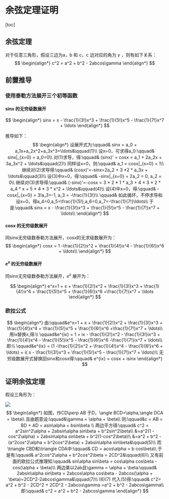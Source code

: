 # 余弦定理证明

[toc]

## 余弦定理

对于任意三角形，假设三边为a，b 和 c，c 边对应的角为 $\gamma$ ，则有如下关系：
$$
\begin{align*}
c^2 = a^2 + b^2 - 2abcos\gamma
\end{align*}
$$

## 前置推导

### 使用泰勒方法展开三个初等函数

#### sinx 的无穷级数展开

$$
\begin{align*}
sinx = x - \frac{1}{3!}x^3 + \frac{1}{5!}x^5 - \frac{1}{7!}x^7 + \ldots
\end{align*}
$$

推导如下：
$$
\begin{align*}
设展开式为:\qquad& sinx = a_0 + a_1x+a_2x^2+a_3x^3+\ldots&\qquad(1)\\
设x=0，可求得a_0:\qquad& sinx|_{x=0} = a_0=0\\
对(1)求导，得:\qquad& (sinx)' = cosx = a_1 + 2a_2x + 3a_3x^2 + \ldots&\qquad(2)\\
同样设x=0，则:\qquad& a_1 = cosx|_{x=0} = 1\\
继续对(2)求导得:\qquad& (cosx)'=-sinx=2a_2 + 3 *2 * a_3x + \ldots&\qquad(3)\\
设(3)中x=0，得:\qquad& -sinx|_{x=0} = 2a_2 = 0, a_2 = 0\\
继续对(3)求导得:\qquad& (-sinx)'=-cosx = 3 * 2 * 1 * a_3 + 4 * 3 * 2 * a_4 * x + 5 * 4 * 3 * x^2 + \ldots&\qquad(4)\\
设(4)中x=0，得:\qquad& -cosx|_{x=0} = 3!a_3=-1, a_3 = -\frac{1}{3!}\\
\qquad& 如此循环，不停求导和设x=0，得a_4=0,a_5=\frac{1}{5!},a_6=0,a_7=-\frac{1}{7!}\ldots\\
于是:\qquad& sinx = x - \frac{1}{3!}x^3 + \frac{1}{5!}x^5 - \frac{1}{7!}x^7 + \ldots\\
\end{align*}
$$

#### cosx 的无穷级数展开

同sinx无穷级数泰勒方法展开，cosx的无求级数展开为：
$$
\begin{align*}
cosx = 1 -\frac{1}{2!}x^2 + \frac{1}{4!}x^4 - \frac{1}{6!}x^6 + \ldots\\
\end{align*}
$$


#### $e^x$ 的无穷级数展开

同sinx无穷级数泰勒方法展开，$e^x$ 展开为：

$$
\begin{align*}
e^x=1 + x + \frac{1}{2!}x^2 + \frac{1}{3!}x^3 + \frac{1}{4!}x^4 + \frac{1}{5!}x^5 + \frac{1}{6!}x^6 +\frac{1}{7!}x^7 + \ldots
\end{align*}
$$


### 欧拉公式

$$
\begin{align*}
由:\qquad&e^x=1 + x + \frac{1}{2!}x^2 + \frac{1}{3!}x^3 + \frac{1}{4!}x^4 + \frac{1}{5!}x^5 + \frac{1}{6!}x^6 +\frac{1}{7!}x^7 + \ldots\\
用ix替换x,得:\\
\qquad&e^{ix} = 1 + ix - \frac{1}{2!}x^2 - \frac{1}{3!}ix^3 + \frac{1}{4!}x^4 - \frac{1}{5!}ix^5 - \frac{1}{6!}x^6 -\frac{1}{7!}ix^7 + \ldots\\
即:\\
\qquad&e^{ix} = (1 -\frac{1}{2!}x^2 + \frac{1}{4!}x^4 - \frac{1}{6!}x^6 + \ldots) + i( x - \frac{1}{3!}x^3 + \frac{1}{5!}x^5 - \frac{1}{7!}x^7 + \ldots)\\
无穷级数展开式替换回sinx和cosx得:\qquad& e^{ix} = cosx + isinx
\end{align*}
$$



## 证明余弦定理

假设三角形为：

![](https://wecache.com/algorithm-media/trippleforlawcosines.jpg)
$$
\begin{align*}
如图，作CD\perp AB 于D，\angle BCD=\alpha,\angle DCA = \beta\\
且由题意设:\qquad&\gamma = \alpha + \beta\\
则:\qquad&c = AB = BD + AD = asin\alpha + bsin\beta \\
两边平方得:\qquad& c^2 = a^2sin^2\alpha + 2absin\alpha sin\beta + b^2sin^2\beta\\
&=a^2(1 - cos^2\alpha) + 2absin\alpha sin\beta + b^2(1-cos^2\beta)\\
&=a^2 + b^2 - (a^2cos^2\alpha + b^2cos^2\beta) + 2absin\alpha sin\beta&\qquad(5)\\
而\triangle CBD和\triangle CDA中:\qquad& CD = acos\alpha = b cos\beta\\
于是有:\qquad& a^2cos^2\alpha + b^2cos^2\beta = 2CD^2&\qquad(6)\\
又有前面的欧拉公式推理知:\qquad& sin\alpha sin\beta = cos\alpha cos\beta - cos(\alpha + \beta)\\
两边乘以2ab且\gamma = \alpha + \beta:\qquad& 2absin\alpha sin\beta = 2abcos\alpha cos\beta - 2abcos(\alpha + \beta)=2CD^2-2abcos\gamma&\qquad(7)\\
(6)(7) 代入(5)得:\qquad& c^2= a^2 + b^2 - 2CD^2 + 2CD^2 - 2abcos\gamma =a^2 + b^2 - 2abcos\gamma\\
即:\qquad& c^2 = a^2 + b^2 - 2abcos\gamma
\end{align*}
$$

